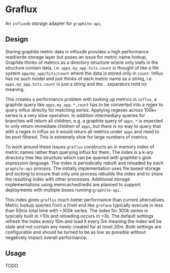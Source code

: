 # Graflux

An `influxdb` storage adapter for `graphite-api`.

## Design

Storing graphite metric data in influxdb provides a high performance read/write storage layer but poses an issue for metric name lookup. Graphite thinks of metrics as a directory structure where only leafs in the structure contain data, i.e. `apps.my_app.hits.count` is thought of like a file system `app/my_app/hits/count` where the data is stored only in `count`. Influx has no such model and just thinks of each metric name as a string, i.e. `apps.my_app.hits.count` is just a string and the `.` separators hold no meaning.

This creates a performance problem with looking up metrics in `influx`, a graphite query like `apps.my_app.*.count` has to be converted into a regex to query influx directly for matching series. Applying regexes across 100k+ series is a very slow operation. In addition intermediary queries for branches will return all children, e.g. a graphite query of `apps.*` is expected to only return immediate children of `apps`, but there is no way to query that with a regex in influx so it would return all metrics under `apps` and need to be post filtered. This is extremely slow for large numbers of metrics.

To work around these issues `graflux` constructs an in memory index of metric names rather than querying influx for them. The index is a k-ary directory tree like structure which can be queried with graphite's glob expression language. The index is periodically rebuilt and reloaded by each `graphite-api` process. The initially implementation uses file based storage and locking to ensure that only one process rebuilds the index and to share the resulting index with other processes. Additional storage implementations using memcached/redis are planned to support deployments with multiple boxes running `graphite-api`.

This index gives `graflux` much better performance than current alternatives. Metric lookup queries from a front end like `grafana` typically execute in less than 50ms total time with ~300k series. The index for 300k series is typically built in <10s and reloading occurs in <3s. The default settings refresh the index every 15m and load it every 5m meaning the index will be stale and not contain any newly created for at most 20m. Both settings are configurable and should be turned to be as low as possible without negatively impact overall performance.

## Usage

TODO


